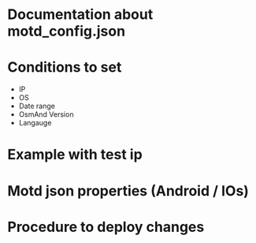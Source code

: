 Documentation about motd_config.json
================================
# Conditions to set 
- IP
- OS
- Date range
- OsmAnd Version
- Langauge

# Example with test ip



# Motd json properties (Android / IOs)


# Procedure to deploy changes
